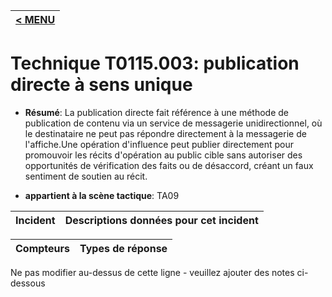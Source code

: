 |[< MENU](../../README.md)|
|---|
# Technique T0115.003: publication directe à sens unique

* **Résumé**: La publication directe fait référence à une méthode de publication de contenu via un service de messagerie unidirectionnel, où le destinataire ne peut pas répondre directement à la messagerie de l'affiche.Une opération d'influence peut publier directement pour promouvoir les récits d'opération au public cible sans autoriser des opportunités de vérification des faits ou de désaccord, créant un faux sentiment de soutien au récit.

* **appartient à la scène tactique**: TA09


|Incident |Descriptions données pour cet incident |
|-------- |-------------------- |



|Compteurs |Types de réponse |
|-------- |-------------- |


Ne pas modifier au-dessus de cette ligne - veuillez ajouter des notes ci-dessous